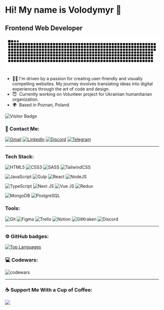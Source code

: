 # Hi! My name is Volodymyr 👋

## Frontend Web Developer

<p align="center">
 <img width="680" src="assets/github-snake.svg" alt="Snake"/>
</p>

- 👩‍💻 I'm driven by a passion for creating user-friendly and visually compelling websites. My journey involves translating ideas into digital experiences through the art of code and design.
- 😇  Currently working on Volunteer project for Ukrainian humanitarian organization.
- 🌍  Based in Poznan, Poland.

![Visitor Badge](https://visitor-badge.laobi.icu/badge?page_id=volodymyrfilon)

### 🤝 Contact Me:

[![Gmail](https://img.shields.io/badge/gmail-f5f5f5.svg?style=for-the-badge&logo=gmail&logoColor=ff2e00)](mailto:volodymyrfilon1312@gmail.com)
[![LinkedIn](https://img.shields.io/badge/linkedin-0A66C2.svg?style=for-the-badge&logo=linkedin&logoColor=white)](https://www.linkedin.com/in/volodymyr-filon/)
[![Discord](https://img.shields.io/badge/discord-7289da.svg?style=for-the-badge&logo=discord&logoColor=white)](https://discord.com/users/BALDEJ#4032)
[![Telegram](https://img.shields.io/badge/telegram-%230077B5.svg?style=for-the-badge&logo=telegram&logoColor=white)](https://t.me/wlodeeek1312)

---

### Tech Stack:

![HTML5](https://img.shields.io/badge/html5-3b3e51.svg?style=for-the-badge&logo=html5)
![CSS3](https://img.shields.io/badge/css3-3b3e51.svg?style=for-the-badge&logo=css3&logoColor=%23007ACC)
![SASS](https://img.shields.io/badge/sass-3b3e51.svg?style=for-the-badge&logo=sass)
![TailwindCSS](https://img.shields.io/badge/tailwindcss-3b3e51.svg?style=for-the-badge&logo=tailwind-css)

![JavaScript](https://img.shields.io/badge/javascript-%23323330.svg?style=for-the-badge&logo=javascript&logoColor=%23F7DF1E)
![Gulp](https://img.shields.io/badge/gulp-%23323330.svg?style=for-the-badge&logo=gulp)
![React](https://img.shields.io/badge/react-%23323330.svg?style=for-the-badge&logo=react)
![NodeJS](https://img.shields.io/badge/node.js-%23323330?style=for-the-badge&logo=node.js)

![TypeScript](https://img.shields.io/badge/typescript-4c4d44.svg?style=for-the-badge&logo=typescript)
![Next JS](https://img.shields.io/badge/Next-4c4d44?style=for-the-badge&logo=next.js)
![Vue JS](https://img.shields.io/badge/Vue-4c4d44?style=for-the-badge&logo=vue.js)
![Redux](https://img.shields.io/badge/redux-4c4d44.svg?style=for-the-badge&logo=redux)

<!-- ![Python](https://img.shields.io/badge/python-54626F.svg?style=for-the-badge&logo=python&logoColor=FFD43B) -->
<!-- ![Django](https://img.shields.io/badge/django-54626F.svg?style=for-the-badge&logo=django&logoColor=092e20) -->

![MongoDB](https://img.shields.io/badge/MongoDB-54626F.svg?style=for-the-badge&logo=mongodb)
![PostgreSQL](https://img.shields.io/badge/postgresql-54626F.svg?style=for-the-badge&logo=postgresql&logoColor=white)

### Tools:

![Git](https://img.shields.io/badge/git-3b3e51.svg?style=for-the-badge&logo=git&)
![Figma](https://img.shields.io/badge/figma-3b3e51.svg?style=for-the-badge&logo=figma&)
![Trello](https://img.shields.io/badge/trello-3b3e51.svg?style=for-the-badge&logo=trello&logoColor=0079bf)
![Notion](https://img.shields.io/badge/notion-3b3e51.svg?style=for-the-badge&logo=notion)
![GitKraken](https://img.shields.io/badge/GitKraken-3b3e51.svg?style=for-the-badge&logo=GitKraken)
![Discord](https://img.shields.io/badge/discord-3b3e51.svg?style=for-the-badge&logo=discord)

---

### ⚙️ GitHub badges:

<p align="left">
<a href="https://github.com/volodymyrfilon" align="left"><img src="https://github-readme-stats.vercel.app/api/top-langs/?username=volodymyrfilon&langs_count=10&title_color=14b8a6&text_color=ffffff&icon_color=ffffff&bg_color=000000&hide_border=true&locale=en&custom_title=Top%20%Languages" alt="Top Languages" /></a>
</p>

### 💻 Codewars:

![codewars](https://www.codewars.com/users/VolodymyrFilon/badges/large)

<!--
<table align="center" border="0" cellpadding="0" cellspacing="0">
  <thead>
    <tr>
      <td>
        <img
          src="https://github-readme-stats.vercel.app/api?username=volodymyrfilon&show_icons=true&locale=en&theme=tokyonight&count_private=true"
          alt="GitHub Stats"
        />
      </td>
      <td>
        <img
          src="https://streak-stats.demolab.com/?user=volodymyrfilon&theme=tokyonight"
          alt="GitHub Stats"
        />
      </td>
    </tr>
  </thead>
</table> -->

---

### ☕ Support Me With a Cup of Coffee:

<a href="https://www.buymeacoffee.com/volodymyr26"><img src="https://cdn.buymeacoffee.com/buttons/v2/default-yellow.png" width="200" /></a>
